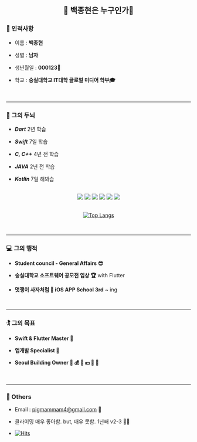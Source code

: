 
<div align="center">

## 🦀 백종현은 누구인가🦀

</div>

### 🥸 인적사항 

- 이름 : ****백종현****

- 성별 : ****남자****

- 생년월일 : ****000123🎂****

- 학교 : ****숭실대학교 IT대학 글로벌 미디어 학부🎓****
<br/>


---

### 🧠 그의 두뇌 

- ***Dart*** 2년 학습 

- ***Swift*** 7일 학습

- ***C, C++*** 4년 전 학습

- ***JAVA*** 2년 전 학습

- ***Kotlin*** 7일 해봐습

</br>
<div align="center">

<img src="https://img.shields.io/badge/dart-0175C2?style=for-the-badge&logo=Dart&logoColor=white">
<img src="https://img.shields.io/badge/Swift-F05138?style=for-the-badge&logo=Swift&logoColor=white">
<img src="https://img.shields.io/badge/c-a8b9cc?style=for-the-badge&logo=C&logoColor=white">
<img src="https://img.shields.io/badge/c++-00599C?style=for-the-badge&logo=Cplusplus&logoColor=white">
<img src="https://img.shields.io/badge/java-007396?style=for-the-badge&logo=java&logoColor=white">
<img src="https://img.shields.io/badge/Kotlin-7F52FF?style=for-the-badge&logo=Kotlin&logoColor=white">


<br/>
<br/>


[![Top Langs](https://github-readme-stats.vercel.app/api/top-langs/?username=jonghyunBaik&layout=compact)](https://github.com/anuraghazra/github-readme-stats)

</div>
<br/>

---

### 💻  그의 행적 

- ****Student council - General Affairs 😎****

- ****숭실대학교 소프트웨어 공모전 입상 🏆**** with Flutter

- ****멋쟁이 사자처럼 🦁 iOS APP School 3rd**** ~ ing

<br/>

---

### 🏌️ 그의 목표

- ****Swift & Flutter Master 🥸****

- ****앱개발 Specialist 💪****

- ****Seoul Building Owner 🏢 💰 🏢 💵 🏢 🤑****

<br/>

---

### 🤔 Others

- Email : pigmammam4@gmail.com 📧

- 클라이밍 매우 좋아함. but, 매우 못함. 1년째 v2-3 
🧗‍♀️
- [![Hits](https://hits.seeyoufarm.com/api/count/incr/badge.svg?url=https%3A%2F%2Fgithub.com%2FjonghyunBaik%2Fhit-counter)](https://hits.seeyoufarm.com)                    

